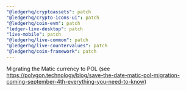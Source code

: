 ```yaml
---
"@ledgerhq/cryptoassets": patch
"@ledgerhq/crypto-icons-ui": patch
"@ledgerhq/coin-evm": patch
"ledger-live-desktop": patch
"live-mobile": patch
"@ledgerhq/live-common": patch
"@ledgerhq/live-countervalues": patch
"@ledgerhq/coin-framework": patch
---
```


Migrating the Matic currency to POL (see https://polygon.technology/blog/save-the-date-matic-pol-migration-coming-september-4th-everything-you-need-to-know)
